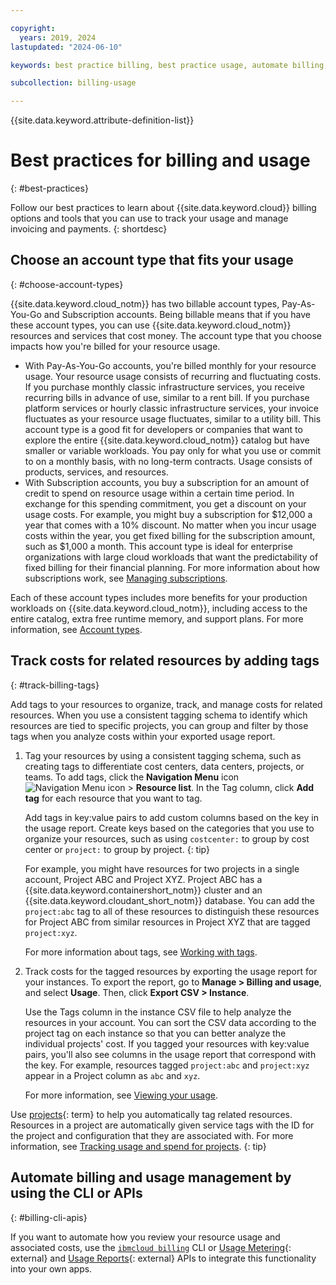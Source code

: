 ```yaml
---

copyright:
  years: 2019, 2024
lastupdated: "2024-06-10"

keywords: best practice billing, best practice usage, automate billing, track costs

subcollection: billing-usage

---
```


{{site.data.keyword.attribute-definition-list}}

# Best practices for billing and usage
{: #best-practices}

Follow our best practices to learn about {{site.data.keyword.cloud}} billing options and tools that you can use to track your usage and manage invoicing and payments.
{: shortdesc}

## Choose an account type that fits your usage
{: #choose-account-types}

{{site.data.keyword.cloud_notm}} has two billable account types, Pay-As-You-Go and Subscription accounts. Being billable means that if you have these account types, you can use {{site.data.keyword.cloud_notm}} resources and services that cost money. The account type that you choose impacts how you're billed for your resource usage.
* With Pay-As-You-Go accounts, you're billed monthly for your resource usage. Your resource usage consists of recurring and fluctuating costs. If you purchase monthly classic infrastructure services, you receive recurring bills in advance of use, similar to a rent bill. If you purchase platform services or hourly classic infrastructure services, your invoice fluctuates as your resource usage fluctuates, similar to a utility bill. This account type is a good fit for developers or companies that want to explore the entire {{site.data.keyword.cloud_notm}} catalog but have smaller or variable workloads. You pay only for what you use or commit to on a monthly basis, with no long-term contracts. Usage consists of products, services, and resources.
* With Subscription accounts, you buy a subscription for an amount of credit to spend on resource usage within a certain time period. In exchange for this spending commitment, you get a discount on your usage costs. For example, you might buy a subscription for $12,000 a year that comes with a 10% discount. No matter when you incur usage costs within the year, you get fixed billing for the subscription amount, such as $1,000 a month. This account type is ideal for enterprise organizations with large cloud workloads that want the predictability of fixed billing for their financial planning. For more information about how subscriptions work, see [Managing subscriptions](/docs/billing-usage?topic=billing-usage-subscriptions).

Each of these account types includes more benefits for your production workloads on {{site.data.keyword.cloud_notm}}, including access to the entire catalog, extra free runtime memory, and support plans. For more information, see [Account types](/docs/account?topic=account-accounts).

## Track costs for related resources by adding tags
{: #track-billing-tags}

Add tags to your resources to organize, track, and manage costs for related resources. When you use a consistent tagging schema to identify which resources are tied to specific projects, you can group and filter by those tags when you analyze costs within your exported usage report.

1. Tag your resources by using a consistent tagging schema, such as creating tags to differentiate cost centers, data centers, projects, or teams. To add tags, click the **Navigation Menu** icon ![Navigation Menu icon](../icons/icon_hamburger.svg "Menu") > **Resource list**. In the Tag column, click **Add tag** for each resource that you want to tag.

   Add tags in key:value pairs to add custom columns based on the key in the usage report. Create keys based on the categories that you use to organize your resources, such as using `costcenter:` to group by cost center or `project:` to group by project.
   {: tip}

   For example, you might have resources for two projects in a single account, Project ABC and Project XYZ. Project ABC has a {{site.data.keyword.containershort_notm}} cluster and an {{site.data.keyword.cloudant_short_notm}} database. You can add the `project:abc` tag to all of these resources to distinguish these resources for Project ABC from similar resources in Project XYZ that are tagged `project:xyz`.

   For more information about tags, see [Working with tags](/docs/account?topic=account-tag).

1. Track costs for the tagged resources by exporting the usage report for your instances. To export the report, go to **Manage > Billing and usage**, and select **Usage**. Then, click **Export CSV > Instance**.

   Use the Tags column in the instance CSV file to help analyze the resources in your account. You can sort the CSV data according to the project tag on each instance so that you can better analyze the individual projects' cost. If you tagged your resources with key:value pairs, you'll also see columns in the usage report that correspond with the key. For example, resources tagged `project:abc` and `project:xyz` appear in a Project column as `abc` and `xyz`.

   For more information, see [Viewing your usage](/docs/billing-usage?topic=billing-usage-viewingusage).

Use [projects](#x2035151){: term} to help you automatically tag related resources. Resources in a project are automatically given service tags with the ID for the project and configuration that they are associated with. For more information, see [Tracking usage and spend for projects](/secure-enterprise?topic=secure-enterprise-project-usage-spend).
{: tip}

## Automate billing and usage management by using the CLI or APIs
{: #billing-cli-apis}

If you want to automate how you review your resource usage and associated costs, use the [`ibmcloud billing`](/docs/cli?topic=cli-ibmcloud_billing#ibmcloud_billing_org_usage) CLI or [Usage Metering](/apidocs/usage-metering){: external} and [Usage Reports](/apidocs/metering-reporting){: external} APIs to integrate this functionality into your own apps.
